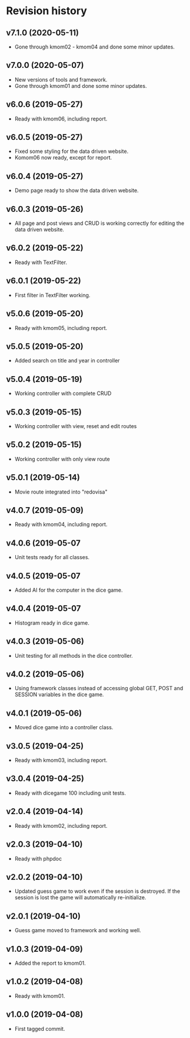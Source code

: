 Revision history
==================

v7.1.0 (2020-05-11)
------------------------
* Gone through kmom02 - kmom04 and done some minor updates.

v7.0.0 (2020-05-07)
------------------------
* New versions of tools and framework.
* Gone through kmom01 and done some minor updates.

v6.0.6 (2019-05-27)
------------------------
* Ready with kmom06, including report.

v6.0.5 (2019-05-27)
------------------------
* Fixed some styling for the data driven website.
* Komom06 now ready, except for report.

v6.0.4 (2019-05-27)
------------------------
* Demo page ready to show the data driven website.

v6.0.3 (2019-05-26)
------------------------
* All page and post views and CRUD is working correctly for editing the
  data driven website.

v6.0.2 (2019-05-22)
------------------------
* Ready with TextFilter.

v6.0.1 (2019-05-22)
------------------------
* First filter in TextFilter working.

v5.0.6 (2019-05-20)
------------------------
* Ready with kmom05, including report.

v5.0.5 (2019-05-20)
------------------------
* Added search on title and year in controller

v5.0.4 (2019-05-19)
------------------------
* Working controller with complete CRUD

v5.0.3 (2019-05-15)
------------------------
* Working controller with view, reset and edit routes

v5.0.2 (2019-05-15)
------------------------
* Working controller with only view route

v5.0.1 (2019-05-14)
------------------------
* Movie route integrated into "redovisa"

v4.0.7 (2019-05-09)
------------------------
* Ready with kmom04, including report.

v4.0.6 (2019-05-07
------------------------
* Unit tests ready for all classes.

v4.0.5 (2019-05-07
------------------------
* Added AI for the computer in the dice game.

v4.0.4 (2019-05-07
------------------------
* Histogram ready in dice game.

v4.0.3 (2019-05-06)
------------------------
* Unit testing for all methods in the dice controller.

v4.0.2 (2019-05-06)
------------------------
* Using framework classes instead of accessing global GET, POST and SESSION variables in the dice game.

v4.0.1 (2019-05-06)
------------------------
* Moved dice game into a controller class.

v3.0.5 (2019-04-25)
------------------------
* Ready with kmom03, including report.

v3.0.4 (2019-04-25)
------------------------
* Ready with dicegame 100 including unit tests.

v2.0.4 (2019-04-14)
------------------------
* Ready with kmom02, including report.

v2.0.3 (2019-04-10)
------------------------
* Ready with phpdoc

v2.0.2 (2019-04-10)
------------------------
* Updated guess game to work even if the session is destroyed. If the session is lost the game will automatically re-initialize.

v2.0.1 (2019-04-10)
------------------------
* Guess game moved to framework and working well.

v1.0.3 (2019-04-09)
------------------------
* Added the report to kmom01.

v1.0.2 (2019-04-08)
------------------------
* Ready with kmom01.

v1.0.0 (2019-04-08)
------------------------
* First tagged commit.
